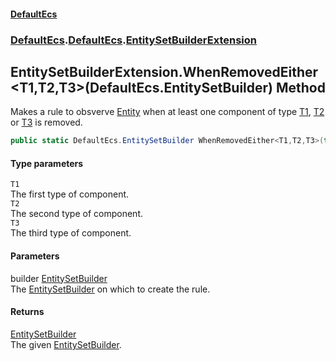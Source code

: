 #### [DefaultEcs](./index.md 'index')
### [DefaultEcs](./index.md 'index').[DefaultEcs](./DefaultEcs.md 'DefaultEcs').[EntitySetBuilderExtension](./DefaultEcs-EntitySetBuilderExtension.md 'DefaultEcs.EntitySetBuilderExtension')
## EntitySetBuilderExtension.WhenRemovedEither&lt;T1,T2,T3&gt;(DefaultEcs.EntitySetBuilder) Method
Makes a rule to obsverve [Entity](./DefaultEcs-Entity.md 'DefaultEcs.Entity') when at least one component of type [T1](#DefaultEcs-EntitySetBuilderExtension-WhenRemovedEither-T1_T2_T3-(DefaultEcs-EntitySetBuilder)-T1 'DefaultEcs.EntitySetBuilderExtension.WhenRemovedEither&lt;T1,T2,T3&gt;(DefaultEcs.EntitySetBuilder).T1'), [T2](#DefaultEcs-EntitySetBuilderExtension-WhenRemovedEither-T1_T2_T3-(DefaultEcs-EntitySetBuilder)-T2 'DefaultEcs.EntitySetBuilderExtension.WhenRemovedEither&lt;T1,T2,T3&gt;(DefaultEcs.EntitySetBuilder).T2') or [T3](#DefaultEcs-EntitySetBuilderExtension-WhenRemovedEither-T1_T2_T3-(DefaultEcs-EntitySetBuilder)-T3 'DefaultEcs.EntitySetBuilderExtension.WhenRemovedEither&lt;T1,T2,T3&gt;(DefaultEcs.EntitySetBuilder).T3') is removed.  
```C#
public static DefaultEcs.EntitySetBuilder WhenRemovedEither<T1,T2,T3>(this DefaultEcs.EntitySetBuilder builder);
```
#### Type parameters
<a name='DefaultEcs-EntitySetBuilderExtension-WhenRemovedEither-T1_T2_T3-(DefaultEcs-EntitySetBuilder)-T1'></a>
`T1`  
The first type of component.  
<a name='DefaultEcs-EntitySetBuilderExtension-WhenRemovedEither-T1_T2_T3-(DefaultEcs-EntitySetBuilder)-T2'></a>
`T2`  
The second type of component.  
<a name='DefaultEcs-EntitySetBuilderExtension-WhenRemovedEither-T1_T2_T3-(DefaultEcs-EntitySetBuilder)-T3'></a>
`T3`  
The third type of component.  
#### Parameters
<a name='DefaultEcs-EntitySetBuilderExtension-WhenRemovedEither-T1_T2_T3-(DefaultEcs-EntitySetBuilder)-builder'></a>
builder [EntitySetBuilder](./DefaultEcs-EntitySetBuilder.md 'DefaultEcs.EntitySetBuilder')  
The [EntitySetBuilder](./DefaultEcs-EntitySetBuilder.md 'DefaultEcs.EntitySetBuilder') on which to create the rule.  
#### Returns
[EntitySetBuilder](./DefaultEcs-EntitySetBuilder.md 'DefaultEcs.EntitySetBuilder')  
The given [EntitySetBuilder](./DefaultEcs-EntitySetBuilder.md 'DefaultEcs.EntitySetBuilder').  
